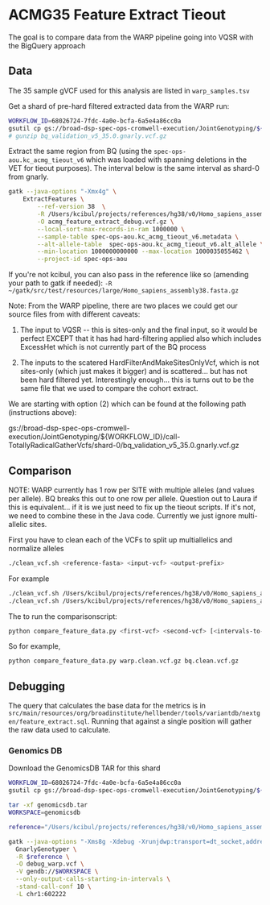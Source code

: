 # ACMG35 Feature Extract Tieout

The goal is to compare data from the WARP pipeline going into VQSR with the BigQuery approach

## Data

The 35 sample gVCF used for this analysis are listed in `warp_samples.tsv`

Get a shard of pre-hard filtered extracted data from the WARP run:

```bash
WORKFLOW_ID=68026724-7fdc-4a0e-bcfa-6a5e4a86cc0a
gsutil cp gs://broad-dsp-spec-ops-cromwell-execution/JointGenotyping/${WORKFLOW_ID}/call-TotallyRadicalGatherVcfs/shard-0/*.gnarly.vcf.gz bq_validation_v5_35.0.gnarly.vcf.gz
# gunzip bq_validation_v5_35.0.gnarly.vcf.gz
```

Extract the same region from BQ (using the `spec-ops-aou.kc_acmg_tieout_v6` which was loaded with spanning deletions in the VET for tieout purposes).  The interval below is the same interval as shard-0 from gnarly.

```bash
gatk --java-options "-Xmx4g" \
    ExtractFeatures \
        --ref-version 38  \
        -R /Users/kcibul/projects/references/hg38/v0/Homo_sapiens_assembly38.fasta  \
        -O acmg_feature_extract_debug.vcf.gz \
        --local-sort-max-records-in-ram 1000000 \
        --sample-table spec-ops-aou.kc_acmg_tieout_v6.metadata \
        --alt-allele-table  spec-ops-aou.kc_acmg_tieout_v6.alt_allele \
        --min-location 1000000000000 --max-location 1000035055462 \
        --project-id spec-ops-aou
```

If you're not kcibul, you can also pass in the reference like so (amending your path to gatk if needed): `-R ~/gatk/src/test/resources/large/Homo_sapiens_assembly38.fasta.gz`


Note: From the WARP pipeline, there are two places we could get our source files from with different caveats:


1. The input to VQSR -- this is sites-only and the final input, so it would be perfect EXCEPT that it has had hard-filtering applied also which includes ExcessHet which is not currently part of the BQ process

2. The inputs to the scatered HardFilterAndMakeSitesOnlyVcf, which is not sites-only (which just makes it bigger) and is scattered... but has not been hard filtered yet.  Interestingly enough... this is turns out to be the same file that we used to compare the cohort extract.

We are starting with option (2) which can be found at the following path (instructions above):

gs://broad-dsp-spec-ops-cromwell-execution/JointGenotyping/${WORKFLOW_ID}/call-TotallyRadicalGatherVcfs/shard-0/bq_validation_v5_35.0.gnarly.vcf.gz

## Comparison

NOTE: WARP currently has 1 row per SITE with multiple alleles (and values per allele).  BQ breaks this out to one row per allele.  Question out to Laura if this is equivalent... if it is we just need to fix up the tieout scripts.  If it's not, we need to combine these in the Java code.  Currently we just ignore multi-allelic sites.

First you have to clean each of the VCFs to split up multiallelics and normalize alleles

```bash
./clean_vcf.sh <reference-fasta> <input-vcf> <output-prefix>
```

For example

```bash
./clean_vcf.sh /Users/kcibul/projects/references/hg38/v0/Homo_sapiens_assembly38.fasta bq_validation_v5_35.0.gnarly.vcf.gz warp
./clean_vcf.sh /Users/kcibul/projects/references/hg38/v0/Homo_sapiens_assembly38.fasta acmg_feature_extract_debug.vcf.gz bq
```

The to run the comparisonscript:

```bash
python compare_feature_data.py <first-vcf> <second-vcf> [<intervals-to-exclude>]
```

So for example,

```bash
python compare_feature_data.py warp.clean.vcf.gz bq.clean.vcf.gz
```

## Debugging

The query that calculates the base data for the metrics is in `src/main/resources/org/broadinstitute/hellbender/tools/variantdb/nextgen/feature_extract.sql`.  Running that against a single position will gather the raw data used to calculate.

### Genomics DB

Download the GenomicsDB TAR for this shard

```bash
WORKFLOW_ID=68026724-7fdc-4a0e-bcfa-6a5e4a86cc0a
gsutil cp gs://broad-dsp-spec-ops-cromwell-execution/JointGenotyping/${WORKFLOW_ID}/call-ImportGVCFs/shard-0/attempt-2/genomicsdb.tar .

tar -xf genomicsdb.tar
WORKSPACE=genomicsdb

reference="/Users/kcibul/projects/references/hg38/v0/Homo_sapiens_assembly38.fasta"

gatk --java-options "-Xms8g -Xdebug -Xrunjdwp:transport=dt_socket,address=5005,server=y,suspend=n" \
  GnarlyGenotyper \
  -R $reference \
  -O debug_warp.vcf \
  -V gendb://$WORKSPACE \
  --only-output-calls-starting-in-intervals \
  -stand-call-conf 10 \
  -L chr1:602222
```




 




